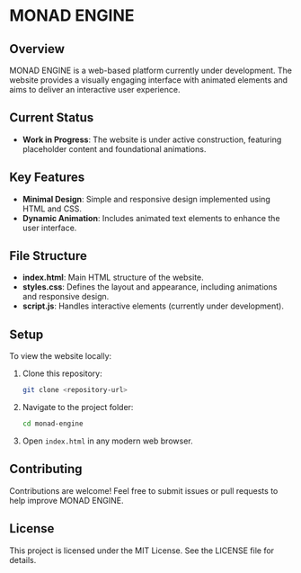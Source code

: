 # MONAD ENGINE

## Overview
MONAD ENGINE is a web-based platform currently under development. The website provides a visually engaging interface with animated elements and aims to deliver an interactive user experience.

## Current Status
- **Work in Progress**: The website is under active construction, featuring placeholder content and foundational animations.

## Key Features
- **Minimal Design**: Simple and responsive design implemented using HTML and CSS.
- **Dynamic Animation**: Includes animated text elements to enhance the user interface.

## File Structure
- **index.html**: Main HTML structure of the website.
- **styles.css**: Defines the layout and appearance, including animations and responsive design.
- **script.js**: Handles interactive elements (currently under development).

## Setup
To view the website locally:

1. Clone this repository:
   ```bash
   git clone <repository-url>
   ```

2. Navigate to the project folder:
   ```bash
   cd monad-engine
   ```

3. Open `index.html` in any modern web browser.

## Contributing
Contributions are welcome! Feel free to submit issues or pull requests to help improve MONAD ENGINE.

## License
This project is licensed under the MIT License. See the LICENSE file for details.


